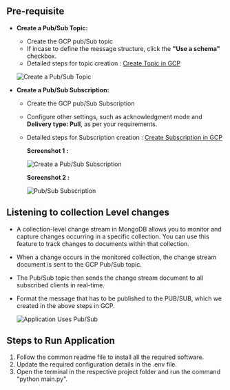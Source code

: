 ## Pre-requisite
- **Create a Pub/Sub Topic:**
  * Create the GCP pub/Sub topic
  * If incase to define the message structure, click the **"Use a schema"** checkbox.
  * Detailed steps for topic creation : [Create Topic in GCP](https://cloud.google.com/pubsub/docs/create-topic)

  ![Create a Pub/Sub Topic](https://github.com/mongodb-partners/MongoDb-BigQuery-Workshops/assets/109083730/33313e48-f2b5-4972-abb1-88a9624919a4)

- **Create a Pub/Sub Subscription:**
  * Create the GCP pub/Sub Subscription
  * Configure other settings, such as acknowledgment mode and **Delivery type: Pull**, as per your requirements.
  * Detailed steps for Subscription creation : [Create Subscription in GCP](https://cloud.google.com/pubsub/docs/create-subscription)

    **Screenshot 1 :**

    ![Create a Pub/Sub Subscription](https://github.com/mongodb-partners/MongoDb-BigQuery-Workshops/assets/109083730/59824c75-3727-46b8-9b73-aa77b9607f66)

    **Screenshot 2 :**
  
    ![Pub/Sub Subscription](https://github.com/mongodb-partners/MongoDb-BigQuery-Workshops/assets/109083730/855e0a3f-1468-4381-a554-5f139f26e1eb)

## Listening to collection Level changes
- A collection-level change stream in MongoDB allows you to monitor and capture changes occurring in a specific collection. You can use this feature to track changes to documents within that collection.
- When a change occurs in the monitored collection, the change stream document is sent to the GCP Pub/Sub topic.
- The Pub/Sub topic then sends the change stream document to all subscribed clients in real-time.
- Format the message that has to be published to the PUB/SUB, which we created in the above steps in GCP.

  ![Application Uses Pub/Sub](https://github.com/mongodb-partners/MongoDb-BigQuery-Workshops/assets/109083730/54aa7265-5ed2-4bd3-b8d9-c41511a76a10)

## Steps to Run Application
1. Follow the common readme file to install all the required software.
2. Update the required configuration details in the .env file.
3. Open the terminal in the respective project folder and run the command "python main.py".
